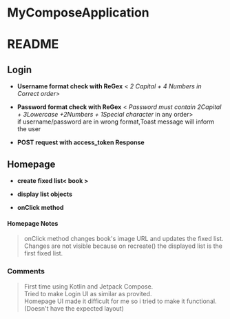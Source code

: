 # MyComposeApplication
# **README**
## Login 
* **Username format check with ReGex** < *2 Capital + 4 Numbers in Correct order*>

* **Password format check with ReGex** < *Password must contain 2Capital + 3Lowercase +2Numbers + 1Special character* in any order>  
if username/password are in wrong format,Toast message will inform the user

* **POST request with access_token Response**


## Homepage    
* **create fixed list< book >**

* **display list objects**

* **onClick method**

#### Homepage Notes
> onClick method changes book's image URL and updates the fixed list.   
> Changes are not visible because on recreate() the displayed list is the first fixed list.


### Comments    
> First time using Kotlin and Jetpack Compose.  
> Tried to make Login UI as similar as provited.    
> Homepage UI made it difficult for me so i tried to make it functional.(Doesn't have the expected layout)
